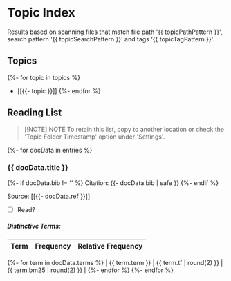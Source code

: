 # Topic Index

Results based on scanning files that match file path '{{ topicPathPattern }}', search pattern '{{ topicSearchPattern }}' and tags '{{ topicTagPattern }}'.

## Topics 

{%- for topic in topics %}
 - [[{{- topic }}]]
{%- endfor %}

## Reading List

> [!NOTE] NOTE
> To retain this list, copy to another location or check the 'Topic Folder Timestamp' option under 'Settings'.


{%- for docData in entries %}

### {{ docData.title }}

{%- if docData.bib != '' %}
Citation: 
{{- docData.bib | safe }}
{%- endif %}


Source: [[{{- docData.ref }}]]

- [ ] Read?

##### Distinctive Terms:


| Term                 | Frequency    | Relative Frequency  | 
| :------------------- | -----------: | ------------------: | 
{%- for term in docData.terms %}
| {{ term.term }} | {{ term.tf | round(2) }} | {{ term.bm25 | round(2) }} |
{%- endfor %}
{%- endfor %}

